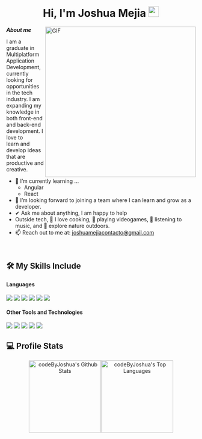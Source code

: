 <h1 align="center">
  Hi, I'm Joshua Mejia
  <img src="https://media.giphy.com/media/hvRJCLFzcasrR4ia7z/giphy.gif" width="28">
</h1>

<img align="right" width="400px" alt="GIF" src="https://media.giphy.com/media/SWoSkN6DxTszqIKEqv/giphy.gif">

***About me***

I am a graduate in Multiplatform Application Development, currently looking for opportunities in the tech industry. I am expanding my knowledge in both front-end and back-end development. I love to <br/>learn and develop ideas that are productive and creative.

- 🌱 I’m currently learning ...
  - Angular
  - React
- 🤝 I’m looking forward to joining a team where I can learn and grow as a developer.
- ✔ Ask me about anything, I am happy to help
- Outside tech, 🍳 I love cooking, 👾 playing videogames, 🎵 listening to music, and 🌴 explore nature outdoors.
- 📫 Reach out to me at: <a href="joshuamejiacontacto@gmail.com">joshuamejiacontacto@gmail.com</a>
<br/>

## 🛠️ My Skills Include

<h4> Languages </h4>
<span> 
  <img src="https://img.shields.io/badge/HTML5-E34F26?style=for-the-badge&logo=html5&logoColor=white">
  <img src="https://img.shields.io/badge/CSS3-1572B6?style=for-the-badge&logo=css3&logoColor=white">
  <img src="https://img.shields.io/badge/JavaScript-F7DF1E?style=for-the-badge&logo=javascript&logoColor=black">
  <img src="https://img.shields.io/badge/Java-ED8B00?style=for-the-badge&logo=java&logoColor=white">
  <img src="https://img.shields.io/badge/c%23-%23239120.svg?style=for-the-badge&logo=csharp&logoColor=white">
  <img src="https://img.shields.io/badge/python-3670A0?style=for-the-badge&logo=python&logoColor=ffdd54">
</span>

<h4> Other Tools and Technologies </h4>
<span>
  <img src="https://img.shields.io/badge/Git-F05032?style=for-the-badge&logo=git&logoColor=white">
  <img src="https://img.shields.io/badge/firebase-a08021?style=for-the-badge&logo=firebase&logoColor=ffcd34">
  <img src="https://img.shields.io/badge/Oracle-F80000?style=for-the-badge&logo=oracle&logoColor=white">
  <img src="https://img.shields.io/badge/mysql-4479A1.svg?style=for-the-badge&logo=mysql&logoColor=white">
  <img src="https://img.shields.io/badge/joomla-%235091CD.svg?style=for-the-badge&logo=joomla&logoColor=white">

</span>
<br/>

## 💻 Profile Stats

<p align="center"><img alt="codeByJoshua's Github Stats" src="https://github-readme-stats.vercel.app/api/?username=codeByJoshua&show_icons=true&include_all_commits=true&count_private=true&theme=react&hide_border=true&bg_color=1F222E&title_color=F85D7F&icon_color=F8D866" height="192px"/><img alt="codeByJoshua's Top Languages" src="https://github-readme-stats.vercel.app/api/top-langs/?username=codeByJoshua&langs_count=8&layout=compact&theme=react&hide_border=true&bg_color=1F222E&title_color=F85D7F&icon_color=F8D866" height="192px"/></p>
